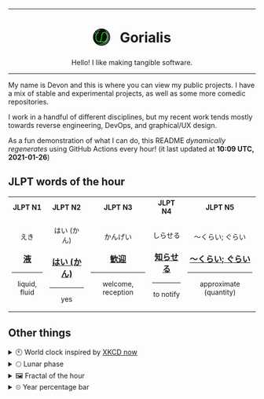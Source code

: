 ***

<h1 align="center">
<sub>
    <img src="readme/resources/avatar.png" height="36">
</sub>
&nbsp;
Gorialis
</h1>
<p align="center">
Hello! I like making tangible software.
</p>

***

My name is Devon and this is where you can view my public projects. I have a mix of stable and experimental projects, as well as some more comedic repositories.

I work in a handful of different disciplines, but my recent work tends mostly towards reverse engineering, DevOps, and graphical/UX design.

As a fun demonstration of what I can do, this README *dynamically regenerates* using GitHub Actions every hour! (it last updated at **10:09 UTC, 2021-01-26**)

<h2>JLPT words of the hour</h2>
<table>
    <tr>
        <th>JLPT N1</th>
        <th>JLPT N2</th>
        <th>JLPT N3</th>
        <th>JLPT N4</th>
        <th>JLPT N5</th>
    </tr>
    <tr>
        <td>
            <p align="center">えき</p>
            <h3 align="center"><b><a href="https://jisho.org/search/%E6%B6%B2">液</a></b></h3>
            <hr>
            <p align="center">liquid,<wbr> fluid</p>
        </td>
        <td>
            <p align="center">はい (かん)</p>
            <h3 align="center"><b><a href="https://jisho.org/search/%E3%81%AF%E3%81%84%20%28%E3%81%8B%E3%82%93%29">はい (かん)</a></b></h3>
            <hr>
            <p align="center">yes</p>
        </td>
        <td>
            <p align="center">かんげい</p>
            <h3 align="center"><b><a href="https://jisho.org/search/%E6%AD%93%E8%BF%8E">歓迎</a></b></h3>
            <hr>
            <p align="center">welcome,<wbr> reception</p>
        </td>
        <td>
            <p align="center">しらせる</p>
            <h3 align="center"><b><a href="https://jisho.org/search/%E7%9F%A5%E3%82%89%E3%81%9B%E3%82%8B">知らせる</a></b></h3>
            <hr>
            <p align="center">to notify</p>
        </td>
        <td>
            <p align="center">～くらい; ぐらい</p>
            <h3 align="center"><b><a href="https://jisho.org/search/%EF%BD%9E%E3%81%8F%E3%82%89%E3%81%84%3B%20%E3%81%90%E3%82%89%E3%81%84">～くらい; ぐらい</a></b></h3>
            <hr>
            <p align="center">approximate (quantity)</p>
        </td>
    </tr>
</table>

<h2>Other things</h2>
<details>
<summary>🕙  World clock inspired by <a href="https://xkcd.com/now">XKCD now</a></summary>

> <img src="generated/now.png" width="512">

</details>
<details>
<summary>🌕 Lunar phase</summary>

The moon is approximately 46.79% through its phase (Full Moon).

</details>
<details>
<summary>&#x1f5bc; Fractal of the hour</summary>

> <img src="generated/fractal.png" width="512">

</details>
<details>
<summary>&#x23f2; Year percentage bar</summary>
<pre><code>2021 [█▁▁▁▁▁▁▁▁▁▁▁▁▁▁▁▁▁▁▁] 6.97%</code></pre>
</details>
